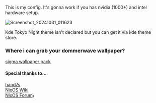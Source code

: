 This is my config.
It's gonna work if you has nvidia (1000+) and intel hardware setup.

![Screenshot_20241031_011623](https://github.com/user-attachments/assets/f7ce3e4e-299b-444a-ace2-9106fdf6fb40)

Kde Tokyo Night theme  isn't declared but you can get it via kde theme store.

### Where i can grab your dommerwave wallpaper?
[sigma wallpaper pack](https://github.com/kotudemo/PoALFW/releases/tag/wallpapers) 
#### Special thanks to...
[hand7s](https://github.com/s0me1newithhand7s)\
[NixOS Wiki](https://nixos.wiki/wiki/Main_Page)\
[NixOS Forum](https://discourse.nixos.org/)\
